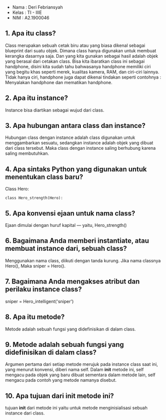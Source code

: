 * Nama  : Deri Febriansyah
* Kelas : TI - IIIE
* NIM   : A2.1900046

## 1. Apa itu class?
Class merupakan sebuah cetak biru atau yang biasa dikenal sebagai blueprint dari suatu objek. Dimana class hanya digunakan untuk membuat kerangka dasarnya saja. Dan yang kita gunakan sebagai hasil adalah objek yang berasal dari cetakan class. Bisa kita ibaratkan class ini sebagai handphone, disini kita sudah tahu bahwasanya handphone memiliki ciri yang begitu khas seperti merek, kualitas kamera, RAM, dan ciri-ciri lainnya. Tidak hanya ciri, handphone juga dapat dikenai tindakan seperti contohnya : Menyalakan handphone dan mematikan handphone.

## 2. Apa itu instance?
Instance bisa diartikan sebagai wujud dari class.

## 3. Apa hubungan antara class dan instance?
Hubungan class dengan instance adalah class digunakan untuk menggambarkan sesuatu, sedangkan instance adalah objek yang dibuat dari class tersebut. Maka class dengan instance saling berhubung karena saling membutuhkan.

## 4. Apa sintaks Python yang digunakan untuk menentukan class baru?
Class Hero:

    class Hero_strength(Hero):

## 5. Apa konvensi ejaan untuk nama class?
Ejaan dimulai dengan huruf kapital — yaitu, Hero_strength()

## 6. Bagaimana Anda memberi instantiate, atau membuat instance dari, sebuah class?
Menggunakan nama class, diikuti dengan tanda kurung.
Jika nama classnya Hero(), Maka  sniper = Hero().

## 7. Bagaimana Anda mengakses atribut dan perilaku instance class?
sniper = Hero_intelligent('sniper')

## 8. Apa itu metode?
Metode adalah sebuah fungsi yang didefinisikan di dalam class.

## 9. Metode adalah sebuah fungsi yang didefinisikan di dalam class?
Argumen pertama dari setiap metode merujuk pada instance class saat ini, yang menurut konvensi, diberi nama self. Dalam __init__ metode ini, self mengacu pada objek yang baru dibuat sementara dalam metode lain, self mengacu pada contoh yang metode namanya disebut.

## 10. Apa tujuan dari __init__ metode ini?
tujuan __init__ dari metode ini yaitu untuk metode menginisialisasi sebuah instance dari class.